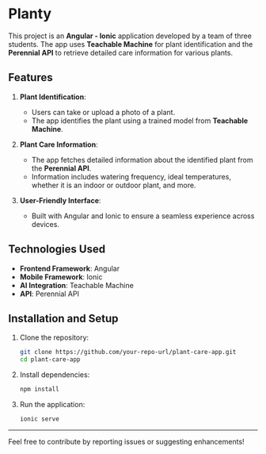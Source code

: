 # Planty
This project is an **Angular - Ionic** application developed by a team of three students. The app uses **Teachable Machine** for plant identification and the **Perennial API** to retrieve detailed care information for various plants.

## Features

1. **Plant Identification**:

   - Users can take or upload a photo of a plant.
   - The app identifies the plant using a trained model from **Teachable Machine**.

2. **Plant Care Information**:

   - The app fetches detailed information about the identified plant from the **Perennial API**.
   - Information includes watering frequency, ideal temperatures, whether it is an indoor or outdoor plant, and more.

3. **User-Friendly Interface**:

   - Built with Angular and Ionic to ensure a seamless experience across devices.

## Technologies Used

- **Frontend Framework**: Angular
- **Mobile Framework**: Ionic
- **AI Integration**: Teachable Machine
- **API**: Perennial API

## Installation and Setup

1. Clone the repository:

   ```bash
   git clone https://github.com/your-repo-url/plant-care-app.git
   cd plant-care-app
   ```

2. Install dependencies:

   ```bash
   npm install
   ```

3. Run the application:

   ```bash
   ionic serve
   ```
---

Feel free to contribute by reporting issues or suggesting enhancements!

